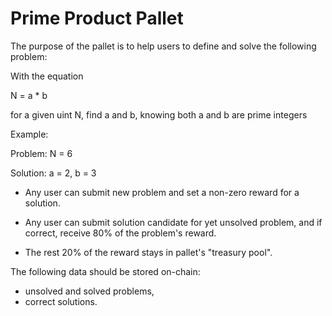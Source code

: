 # Prime Product Pallet

The purpose of the pallet is to help users to define and solve the following problem:

With the equation

N = a * b

for a given uint N, find a and b, knowing both a and b are prime integers

Example:

Problem: N = 6

Solution: a = 2, b = 3

- Any user can submit new problem and set a non-zero reward for a solution.

- Any user can submit solution candidate for yet unsolved problem, and if correct, receive 80% of the problem's reward.

- The rest 20% of the reward stays in pallet's "treasury pool".

The following data should be stored on-chain:

- unsolved and solved problems,
- correct solutions.
